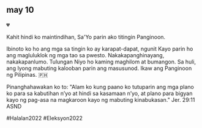## may 10

💔

Kahit hindi ko maintindihan, Sa'Yo parin ako titingin Panginoon.

Ibinoto ko ho ang mga sa tingin ko ay karapat-dapat, ngunit Kayo parin ho ang magluluklok ng mga tao sa pwesto. Nakakapanghinayang, nakakapanlumo. Tulungan Niyo ho kaming maghilom at bumangon. Sa huli, ang Iyong mabuting kalooban parin ang masusunod. Ikaw ang Panginoon ng Pilipinas.
🇵🇭

Pinanghahawakan ko to:
"Alam ko kung paano ko tutuparin ang mga plano ko para sa kabutihan nʼyo at hindi sa kasamaan nʼyo, at plano para bigyan kayo ng pag-asa na magkaroon kayo ng mabuting kinabukasan."
Jer. 29:11 ASND

#Halalan2022 #Eleksyon2022
